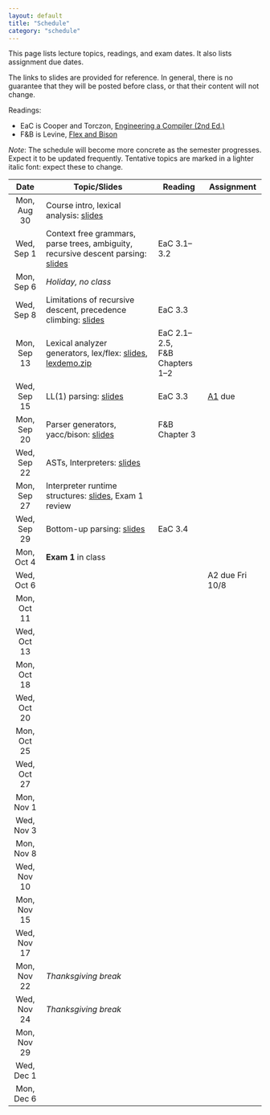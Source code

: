 ```yaml
---
layout: default
title: "Schedule"
category: "schedule"
---
```


This page lists lecture topics, readings, and exam dates.  It also lists assignment due dates.

The links to slides are provided for reference.  In general, there is no guarantee that they will be posted before class, or that their content will not change.

Readings:

* EaC is Cooper and Torczon, [Engineering a Compiler (2nd Ed.)](https://www.elsevier.com/books/engineering-a-compiler/cooper/978-0-12-088478-0)
* F&amp;B is Levine, [Flex and Bison](https://www.oreilly.com/library/view/flex-bison/9780596805418/)

*Note*: The schedule will become more concrete as the semester progresses. Expect it to be updated frequently.  Tentative topics are marked <span class="tentative">in a lighter italic font</span>: expect these to change.

Date               | Topic/Slides | Reading      | Assignment
:----------------: | ------------ | ------------ | ----------
Mon, Aug 30 | Course intro, lexical analysis: [slides](lectures/lecture01-public.pdf)
Wed, Sep 1 | Context free grammars, parse trees, ambiguity, recursive descent parsing: [slides](lectures/lecture02-public.pdf) | EaC 3.1–3.2
Mon, Sep 6 | *Holiday, no class*
Wed, Sep 8 | Limitations of recursive descent, precedence climbing: [slides](lectures/lecture03-public.pdf) | EaC 3.3
Mon, Sep 13 | Lexical analyzer generators, lex/flex: [slides](lectures/lecture04-public.pdf), [lexdemo.zip](lectures/lexdemo.zip) | EaC 2.1–2.5,<br>F&amp;B Chapters 1–2
Wed, Sep 15 | LL(1) parsing: [slides](lectures/lecture05-public.pdf) | EaC 3.3 | [A1](assign/assign01.html) due
Mon, Sep 20 | Parser generators, yacc/bison: [slides](lectures/lecture06-public.pdf)  | F&amp;B Chapter 3
Wed, Sep 22 | ASTs, Interpreters: [slides](lectures/lecture07-public.pdf)  | 
Mon, Sep 27 | Interpreter runtime structures: [slides](lectures/lecture08-public.pdf), Exam 1 review  | <!-- -->
Wed, Sep 29 | Bottom-up parsing: [slides](lectures/lecture09-public.pdf)  |  EaC 3.4
Mon, Oct 4 | **Exam 1** in class
Wed, Oct 6 | <!--Context-sensitive analysis, attribute grammars: [slides](lectures/Context_sensitive_Analysis_I.pdf) --> | <!-- EaC 4.1–4.3--> | A2 due Fri 10/8
Mon, Oct 11 | <!--Context-sensitive analysis, ad-hoc techniques: [slides](lectures/Context_sensitive_Analysis_II.pdf) --> | <!-- EaC 4.4-->
Wed, Oct 13 | <!--Compiler project intro, ASTs and symbol tables: [slides](lectures/lecture12-public.pdf) --> | <!-- EaC 5.5-->
Mon, Oct 18 | <!--Intermediate representations: [slides](lectures/Intermediate_Representations.pdf) --> | <!-- EaC 5.1–5.4 --> | <!-- [A2](assign/assign02.html) due 10/16-->
Wed, Oct 20 | <!--AST visitors, symbol tables, the procedure abstraction: [slides](lectures/The_Procedure_Abstraction_I.pdf) --> | <!-- EaC Chapter 6-->
Mon, Oct 25 | <!--Code shape for expressions: [slides](/lectures/Code_Shape_I_Quick_Intro_to_Code_Generation_+_Code_Shape_for_Expressions.pdf) --> | <!-- EaC 7.1–7.4-->
Wed, Oct 27 | <!--<b>Exam 2 out</b>, x86-64 assembly language, code generation: [slides](lectures/lecture16-public.pdf) --> | <!-- -->
Mon, Nov 1 | <!--Arrays and strings: [slides](lectures/Code_Shape_II_Arrays_Aggregates_&_Strings.pdf) --> | <!-- EaC 7.5–7.7 --> | <!-- [A3](assign/assign03.html) due 10/30-->
Wed, Nov 3 | <!--Boolean and relational expressions, decisions and loops: [slides](lectures/Code_Shape_III_Boolean_and_Relational_Expressions_+_Control_Flow.pdf)  --> | <!-- EaC 7.8 --> | <!-- -->
Mon, Nov 8 | <!--Intro to Code optimization: [slides](lectures/Introduction_to_Optimization_terminology_&_local_value_numbering.pdf), [slides](lectures/Regional_Optimization_Superlocal_Value_Numbering_and_Loop_Unrolling.pdf) --> | <!-- EaC 8.1–8.5 --> | <!-- -->
Wed, Nov 10 | <!--Intro to Global optimization, Instruction selection: [slides](lectures/Global_Optimization_Live_Analysis.pdf), [slides](lectures/Introduction_to_Instruction_Selection_and_Peephole_based_Selection.pdf) --> | <!-- EaC 8.6, 11.5-->
Mon, Nov 15 | <!--Instruction selection, continued --> | <!-- --> | <!-- [A4](assign/assign04.html) due 11/13-->
Wed, Nov 17 | <!--<b>Exam 3 out</b>, Local register allocation: [slides](lectures/Local_Register_Allocation_and_Lab_1.pdf) --> | <!-- EaC 13.1–13.3-->
Mon, Nov 22 | *Thanksgiving break*
Wed, Nov 24 | *Thanksgiving break*
Mon, Nov 29 | <!--Discussion and [advice](assign/assign05-advice.html) on implementing code optimization -->
Wed, Dec 1 | <!--Dataflow analysis: [slides](lectures/foster-dataflow.pdf) --> | <!-- EaC 9.1–9.2, [Killdall-POPL73](lectures/killdall-popl73.pdf)-->
Mon, Dec 6 | <!--Dataflow analysis, continued; [more code optimization advice](lectures/dec02-outline.txt)  --> | <!-- --> | <!-- [A5](assign/assign05.html) due 12/4-->

<!--
See orig-sched.txt for original schedule for portion of the course
10/6 and later
-->
